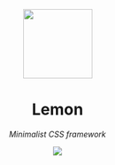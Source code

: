<div align="center">
  <a href="https://github.com/appalaszynski/mac-setup">
    <img src="https://user-images.githubusercontent.com/35331661/40844960-952c4ef4-65b5-11e8-84ee-9ba7715bf6ae.png" width="125px">
  </a>
  <br>
  <h1>Lemon</h1>
  <p>
    <em>Minimalist CSS framework</em>
  </p>
  <p>
    <!-- <a href="https://www.npmjs.com/package/length.js">
      <img src="https://img.shields.io/npm/v/length.js.svg" />
    </a> -->
    <a href="https://github.com/appalaszynski/lemon/blob/master/LICENSE">
      <img src="https://img.shields.io/npm/l/lemon.svg" />
    </a>
  </p>
  <br>
  <br>
</div>
